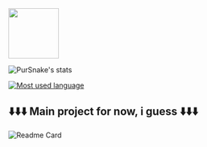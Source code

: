 <div id="header" align="left">
  <img src="https://tenor.com/view/mandela-catalogue-sr-pelo-meme-dancing-gif-gif-26127073.gif" width="100"/>
</div>

![PurSnake's stats](https://github-readme-stats.vercel.app/api?username=PurSnake&show_icons=true&theme=synthwave)


[![Most used language](https://github-readme-stats.vercel.app/api/top-langs/?username=PurSnake&langs_count=7&theme=synthwave)](https://github.com/anuraghazra/github-readme-stats) 
##  ⬇️⬇️⬇️ Main project for now, i guess ⬇️⬇️⬇️
![Readme Card](https://github-readme-stats.vercel.app/api/pin/?username=PurSnake&repo=Funkin_res&theme=synthwave)
